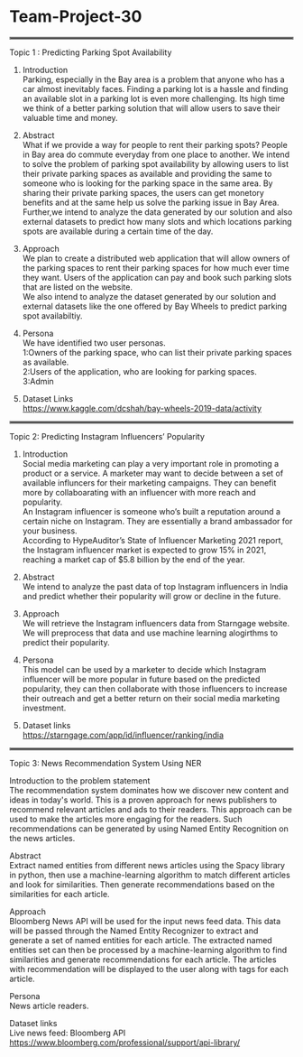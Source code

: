 # Team-Project-30
<hr style="border:2px solid gray"> </hr>
Topic 1 : Predicting Parking Spot Availability


1. Introduction <br/>
Parking, especially in the Bay area is a problem that anyone who has a car almost inevitably faces. Finding a parking lot is a hassle and finding an available slot in a parking lot is even more challenging. Its high time we think of a better parking solution that will allow users to save their valuable time and money.

2. Abstract <br/>
What if we provide a way for people to rent their parking spots? People in Bay area do commute everyday from one place to another. We intend to solve the problem of parking spot availability by allowing users to list their private parking spaces as available and providing the same to someone who is looking for the parking space in the same area. By sharing their private parking spaces, the users can get monetory benefits and at the same help us solve the parking issue in Bay Area. Further,we intend to analyze the data generated by our solution and also external datasets to predict how many slots and which locations parking spots are available during a certain time of the day.  

3. Approach <br/>
We plan to create a distributed web application that will allow owners of the parking spaces to rent their parking spaces for how much ever time they want. Users of the application can pay and book such parking slots that are listed on the website. </br>
We also intend to analyze the dataset generated by our solution and external datasets like the one offered by Bay Wheels to predict parking spot availabiltiy.


4. Persona <br/>
We have identified two user personas.</br>
1:Owners of the parking space, who can list their private parking spaces as available.</br>
2:Users of the application, who are looking for parking spaces.</br>
3:Admin</br>

5. Dataset Links <br/>
https://www.kaggle.com/dcshah/bay-wheels-2019-data/activity
<hr style="border:2px solid gray"> </hr>

Topic 2: Predicting Instagram Influencers’ Popularity

1. Introduction </br>
Social media marketing can play a very important role in promoting a product or a service. A marketer may want to decide between a set of available influncers for their marketing campaigns. They can benefit more by collaboarating with an influencer with more reach and popularity. <br/>
An Instagram influencer is someone who’s built a reputation around a certain niche on Instagram. They are essentially a brand ambassador for your business.<br/>
According to HypeAuditor’s State of Influencer Marketing 2021 report, the Instagram influencer market is expected to grow 15% in 2021, reaching a market cap of $5.8 billion by the end of the year.<br/>

2. Abstract <br/>
We intend to analyze the past data of top Instagram influencers in India and predict whether their popularity will grow or decline in the future.<br/>

3. Approach <br/>
We will retrieve the Instagram influencers data from Starngage website.<br/>
We will preprocess that data and use machine learning alogirthms to predict their popularity. <br/>

4. Persona <br/>
This model can be used by a marketer to decide which Instagram influencer will be more popular in future based on the predicted popularity, they can then collaborate with those influencers to increase their outreach and get a better return on their social media marketing investment. <br/>

5. Dataset links <br/>
https://starngage.com/app/id/influencer/ranking/india  <br/>


<hr style="border:2px solid gray"> </hr>

Topic 3: News Recommendation System Using NER<br/>

Introduction to the problem statement<br/>
The recommendation system dominates how we discover new content and ideas in today's world. This is a proven approach for news publishers to recommend relevant articles and ads to their readers. This approach can be used to make the articles more engaging for the readers. Such recommendations can be generated by using Named Entity Recognition on the news articles.

Abstract<br/>
Extract named entities from different news articles using the Spacy library in python, then use a machine-learning algorithm to match different articles and look for similarities. Then generate recommendations based on the similarities for each article. 

Approach<br/>
Bloomberg News API will be used for the input news feed data. This data will be passed through the Named Entity Recognizer to extract and generate a set of named entities for each article. The extracted named entities set can then be processed by a machine-learning algorithm to find similarities and generate recommendations for each article.
The articles with recommendation will be displayed to the user along with tags for each article.

Persona<br/>
News article readers.

Dataset links<br/>
Live news feed: Bloomberg API
https://www.bloomberg.com/professional/support/api-library/
